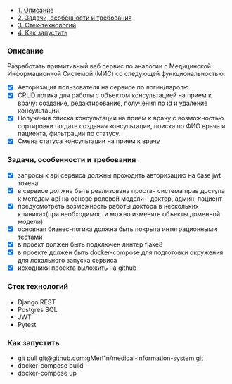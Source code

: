 + [1. Описание](#1-описание)
+ [2. Задачи, особенности и требования](#2-задачи-особенности-и-требования)
+ [3. Стек-технологий](#3-стек-технологий)
+ [4. Как запустить ](#4-как-запустить)

### Описание

Разработать примитивный веб сервис по аналогии с Медицинской Информационной Системой (МИС)
со следующей функциональностью:

- [x] Авторизация пользователя на сервисе по логин/паролю.
- [x] CRUD логика для работы с объектом консультацией на прием к врачу: создание, редактирование, получения по id и
  удаление консультации.
- [x] Получения списка консультаций на прием к врачу с возможностью сортировки по дате создания консультации, поиска по
  ФИО врача и пациента, фильтрации по статусу.
- [x] Смена статуса консультации на прием к врачу

### Задачи, особенности и требования

- [x] запросы к api сервиса должны проходить авторизацию на базе jwt токена
- [x] в сервисе должна быть реализована простая система прав доступа к методам api на основе ролевой модели – доктор,
  админ, пациент
- [x] предусмотреть возможность работы доктора в нескольких клиниках(при необходимости можно изменять объекты доменной
  модели)
- [x] основная бизнес-логика должна быть покрыта интеграционными тестами
- [x] в проект должен быть подключен линтер flake8
- [x] в проекте должен быть docker-compose для подготовки окружения для локального запуска сервиса
- [x] исходники проекта выложить на github

### Стек технологий

+ Django REST
+ Postgres SQL
+ JWT
+ Pytest

### Как запустить

+ git pull git@github.com:gMerl1n/medical-information-system.git
+ docker-compose build
+ docker-compose up
